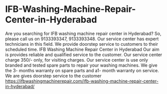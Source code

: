 # IFB-Washing-Machine-Repair-Center-in-Hyderabad
   Are you searching for IFB washing machine repair center in Hyderabad? So, please call us on 9133393347, 9133393348. Our service center has expert technicians in this field. We provide doorstep service to customers to their scheduled time. IFB Washing Machine Repair Center in Hyderabad Our aim is provides reliable and qualified service to the customer. Our service center charge 350/- only, for visiting charges. Our service center is use only branded and tested spare parts to repair your washing machines. We give the 3- months warranty on spare parts and a1- month warranty on service. We are gives doorstep service to the customer  https://ifbwashingmachinerepair.com/ifb-washing-machine-repair-center-in-hyderabad/
